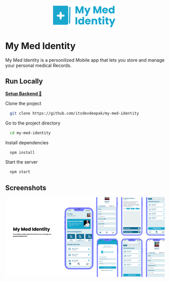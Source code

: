 <div align="center">
  <img src=".github/images/logo.png" />
</div>

# My Med Identity

My Med Identity is a personilized Mobile app that lets you store and manage your personal medical Records.



## Run Locally

[**Setup Backend 🔗**](https://github.com/itsdevdeepak/my-med-identity-backend)
<br>

Clone the project

```bash
  git clone https://github.com/itsdevdeepak/my-med-identity
```

Go to the project directory

```bash
  cd my-med-identity
```

Install dependencies

```bash
  npm install
```

Start the server

```bash
  npm start
```

## Screenshots

![App Screenshot](.github/images/screenshot.png)
